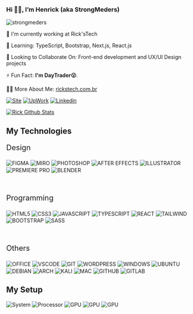 ### Hi 👋🏻, I’m Henrick (aka StrongMeders)

<p align="left"> <img src="https://komarev.com/ghpvc/?username=strongmeders&label=Profile%20views&color=76d2e5&style=flat" alt="strongmeders" /></p>

📝 I'm currently working at Rick'sTech

🌱 Learning: TypeScript, Bootstrap, Next.js, React.js

👯 Looking to Collaborate On: Front-end development and UX/UI Design projects

⚡ Fun Fact: <strong>I'm DayTrader😮</strong>.

👨‍💻 More About Me: <a href="https://rickstech.com.br">rickstech.com.br</a>

[![Site](https://img.shields.io/website?label=rickstech.com.br&style=for-the-badge&url=https://rickstech.com.br/)](https://rickstech.com.br)
[![UpWork](https://img.shields.io/badge/UpWork-6FDA44?style=for-the-badge&logo=Upwork&logoColor=white)](https://www.upwork.com/freelancers/~01a6800e7b877d7385?mp_source=share)
[![Linkedin](https://img.shields.io/badge/LinkedIn-0077B5?style=for-the-badge&logo=linkedin&logoColor=white)](https://linkedin.com/in/eduardohenricklopesmacedo)

[![Rick Github Stats](https://github-readme-stats.vercel.app/api/top-langs/?username=strongmeders&theme=dark&hide_border=true&locale=en&layout=compact&bg_color=151b23)](https://github.com/StrongMeders)

## My Technologies
<div>
<p style="font-size:20px">Design</p>
  <img align="center" alt="FIGMA" src="https://img.shields.io/badge/Figma-F24E1E?style=for-the-badge&logo=figma&logoColor=white">
  <img align="center" alt="MIRO" src="https://img.shields.io/badge/Miro-050038?style=for-the-badge&logo=Miro&logoColor=white">
  <img align="center" alt="PHOTOSHOP" src="https://img.shields.io/badge/Adobe%20Photoshop-31A8FF?style=for-the-badge&logo=Adobe%20Photoshop&logoColor=black">
  <img align="center" alt="AFTER EFFECTS" src="https://img.shields.io/badge/Adobe%20after%20affects-CF96FD?style=for-the-badge&logo=Adobe%20after%20effects&logoColor=393665">
  <img align="center" alt="ILLUSTRATOR" src="https://img.shields.io/badge/Adobe%20Illustrator-FF9A00?style=for-the-badge&logo=adobe%20illustrator&logoColor=white">
  <img align="center" alt="PREMIERE PRO" src="https://img.shields.io/badge/Adobe%20Premiere%20Pro-9999FF?style=for-the-badge&logo=Adobe%20Premiere%20Pro&logoColor=white">
  <img align="center" alt="BLENDER" src="https://img.shields.io/badge/blender-%23F5792A.svg?style=for-the-badge&logo=blender&logoColor=white">
  </br>
  </br>
  </br>
<p style="font-size:20px">Programming</p>
  <img align="center" alt="HTML5" src="https://img.shields.io/badge/HTML5-E34F26?style=for-the-badge&logo=html5&logoColor=white">
  <img align="center" alt="CSS3" src="https://img.shields.io/badge/CSS3-1572B6?style=for-the-badge&logo=css3&logoColor=white">
  <img align="center" alt="JAVASCRIPT" src="https://img.shields.io/badge/JavaScript-323330?style=for-the-badge&logo=javascript&logoColor=F7DF1E">
  <img align="center" alt="TYPESCRIPT" src="https://img.shields.io/badge/TypeScript-007ACC?style=for-the-badge&logo=typescript&logoColor=white">
  <img align="center" alt="REACT" src="https://img.shields.io/badge/React-20232A?style=for-the-badge&logo=react&logoColor=61DAFB">
  <img align="center" alt="TAILWIND" src="https://img.shields.io/badge/Tailwind_CSS-38B2AC?style=for-the-badge&logo=tailwind-css&logoColor=white">
  <img align="center" alt="BOOTSTRAP" src="https://img.shields.io/badge/Bootstrap-563D7C?style=for-the-badge&logo=bootstrap&logoColor=white">
  <img align="center" alt="SASS" src="https://img.shields.io/badge/Sass-CC6699?style=for-the-badge&logo=next&logoColor=white">
  </br>
  </br>
  </br>
<p style="font-size:20px">Others</p>
  <img align="center" alt="OFFICE" src="https://img.shields.io/badge/Microsoft_Office-D83B01?style=for-the-badge&logo=microsoft-office&logoColor=whit"> 
  <img align="center" alt="VSCODE" src="https://img.shields.io/badge/Visual_Studio_Code-0078D4?style=for-the-badge&logo=visual%20studio%20code&logoColor=white">
  <img align="center" alt="GIT" src="https://img.shields.io/badge/GIT-E44C30?style=for-the-badge&logo=git&logoColor=white">
  <img align="center" alt="WORDPRESS" src="https://img.shields.io/badge/Wordpress-21759B?style=for-the-badge&logo=wordpress&logoColor=white">
  <img align="center" alt="WINDOWS" src="https://img.shields.io/badge/Windows-0078D6?style=for-the-badge&logo=windows&logoColor=white">
  <img align="center" alt="UBUNTU" src="https://img.shields.io/badge/Ubuntu-E95420?style=for-the-badge&logo=ubuntu&logoColor=white">
  <img align="center" alt="DEBIAN" src="https://img.shields.io/badge/Debian-A81D33?style=for-the-badge&logo=debian&logoColor=white">
  <img align="center" alt="ARCH" src="https://img.shields.io/badge/Arch_Linux-1793D1?style=for-the-badge&logo=arch-linux&logoColor=white">
  <img align="center" alt="KALI" src="https://img.shields.io/badge/Kali_Linux-557C94?style=for-the-badge&logo=kali-linux&logoColor=white">
  <img align="center" alt="MAC" src="https://img.shields.io/badge/mac%20os-000000?style=for-the-badge&logo=apple&logoColor=white">
  <img align="center" alt="GITHUB" src="https://img.shields.io/badge/GitHub-100000?style=for-the-badge&logo=github&logoColor=white">
  <img align="center" alt="GITLAB" src="https://img.shields.io/badge/GitLab-330F63?style=for-the-badge&logo=gitlab&logoColor=white">
  
  ## My Setup
  
  <img align="center" alt="System" src="https://img.shields.io/badge/Windows 11-Pro-0078D6?style=for-the-badge&logo=windows&logoColor=white">
  <img align="center" alt="Processor" src="https://img.shields.io/badge/AMD-Ryzen_7_5700X-ED1C24?style=for-the-badge&logo=amd&logoColor=white">
  <img align="center" alt="GPU" src="https://img.shields.io/badge/NVIDIA-RTX4060-76B900?style=for-the-badge&logo=nvidia&logoColor=white">
  <img align="center" alt="GPU" src="https://img.shields.io/badge/RAM- 50GB Asgard Valkyrie v5-76B900?style=for-the-badge&color=ff2424">
  <img align="center" alt="GPU" src="https://img.shields.io/badge/SSD-1TB 4500Mb/s NVME-76B900?style=for-the-badge">
</div>


